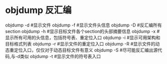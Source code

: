 # objdump 反汇编

objdump -d <ELF file>    #显示文件
objdump -f <ELF file>    #显示文件头信息
objdump -D <ELF file>    #反汇编所有section
objdump -h <ELF file>    #显示目标文件各个section的头部摘要信息
objdump -x <ELF file>    #显示所有可用的头信息，包括符号表、重定位入口
objdump -i <ELF file>    #显示可用架构和目标格式列表
objdump -r <ELF file>    #显示文件的重定位入口
objdump -R <ELF file>    #显示文件的动态重定位入口，仅仅对于动态目标文件有意义
objdump -S <ELF file>    #尽可能反汇编出源代码,与-d类似
objdump -t <ELF file>    #显示文件的符号表入口
